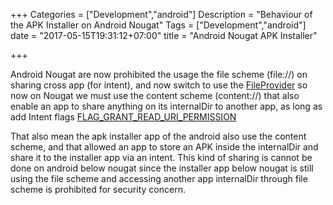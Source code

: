 +++
Categories = ["Development","android"]
Description = "Behaviour of the APK Installer on Android Nougat"
Tags = ["Development","android"]
date = "2017-05-15T19:31:12+07:00"
title = "Android Nougat APK Installer"

+++

Android Nougat are now prohibited the usage the file scheme (file://) on sharing cross app (for intent), and now switch to use the [FileProvider](https://developer.android.com/reference/android/support/v4/content/FileProvider.html) so now on Nougat we must use the content scheme (content://) that also enable an app to share anything on its internalDir to another app, as long as add Intent flags [FLAG_GRANT_READ_URI_PERMISSION](https://developer.android.com/reference/android/content/Intent.html#FLAG_GRANT_READ_URI_PERMISSION)

That also mean the apk installer app of the android also use the content scheme, and that allowed an app to store an APK inside the internalDir and share it to the installer app via an intent. This kind of sharing is cannot be done on android below nougat since the installer app below nougat is still using the file scheme and accessing another app internalDir through file scheme is prohibited for security concern.